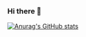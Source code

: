### Hi there 👋
[![Anurag's GitHub stats](https://github-readme-stats.vercel.app/api?username=qvarkk&hide=issues,prs&theme=monokai&locale=jp)](https://github.com/anuraghazra/github-readme-stats)
<div align="center">
  
</div>
